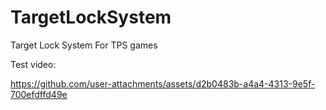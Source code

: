 # TargetLockSystem
Target Lock System For TPS games

Test video: 

https://github.com/user-attachments/assets/d2b0483b-a4a4-4313-9e5f-700efdffd49e

